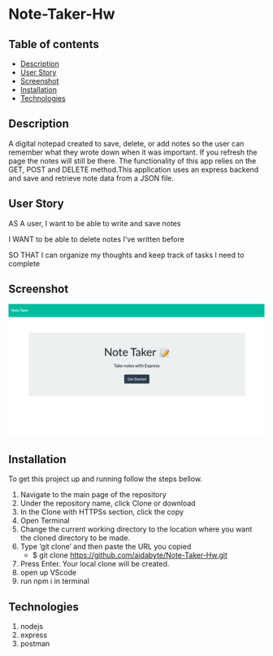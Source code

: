 # Note-Taker-Hw

## Table of contents
* [Description](#description)
* [User Story](#userstory)
* [Screenshot](#screenshot)
* [Installation](#installation)
* [Technologies](#technologies)


## Description
A digital notepad created to save, delete, or add notes so the user can remember what they wrote down when it was important.
If you refresh the page the notes will still be there. The functionality of this app relies on the GET, POST and DELETE method.This application uses an express backend and save and retrieve note data from a JSON file.

## User Story

AS A user, I want to be able to write and save notes

I WANT to be able to delete notes I've written before

SO THAT I can organize my thoughts and keep track of tasks I need to complete

## Screenshot
![Example screenshot](notetakerhw.png)


## Installation

To get this project up and running follow the steps bellow.

1. Navigate to the main page of the repository
2. Under the repository name, click Clone or download
3. In the Clone with HTTPSs section, click the copy
4. Open Terminal
5. Change the current working directory to the location where you want the cloned directory to be made.
6. Type ‘git clone’ and then paste the URL you copied
	- $ git clone https://github.com/aidabyte/Note-Taker-Hw.git
7. Press Enter. Your local clone will be created.
8. open up VScode
9. run npm i in terminal


## Technologies
1. nodejs
2. express
3. postman

